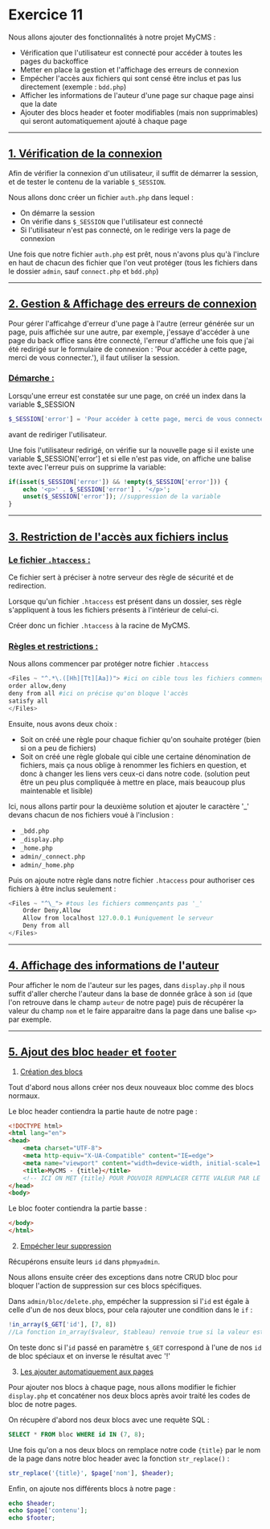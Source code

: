 # Exercice 11

Nous allons ajouter des fonctionnalités à notre projet MyCMS :

- Vérification que l'utilisateur est connecté pour accéder à toutes les pages du backoffice
- Metter en place la gestion et l'affichage des erreurs de connexion
- Empécher l'accès aux fichiers qui sont censé être inclus et pas lus directement (exemple : `bdd.php`)
- Afficher les informations de l'auteur d'une page sur chaque page ainsi que la date
- Ajouter des blocs header et footer modifiables (mais non supprimables) qui seront automatiquement ajouté à chaque page

---

## <u> 1. Vérification de la connexion</u>
Afin de vérifier la connexion d'un utilisateur, il suffit de démarrer la session, et de tester le contenu de la variable `$_SESSION`.

Nous allons donc créer un fichier `auth.php` dans lequel :
- On démarre la session
- On vérifie dans `$_SESSION` que l'utilisateur est connecté
- Si l'utilisateur n'est pas connecté, on le redirige vers la page de connexion

Une fois que notre fichier `auth.php` est prêt, nous n'avons plus qu'à l'inclure en haut de chacun des fichier que l'on veut protéger (tous les fichiers dans le dossier `admin`, sauf `connect.php` et `bdd.php`)

---

## <u> 2. Gestion & Affichage des erreurs de connexion</u>
Pour gérer l'afficahge d'erreur d'une page à l'autre (erreur générée sur un page, puis affichée sur une autre, par exemple, j'essaye d'accéder à une page du back office sans être connecté, l'erreur d'affiche une fois que j'ai été redirigé sur le formulaire de connexion : 'Pour accéder à cette page, merci de vous connecter.'), il faut utiliser la session.

### <u>Démarche :</u>
Lorsqu'une erreur est constatée sur une page, on créé un index dans la variable $_SESSION
```php
$_SESSION['error'] = 'Pour accéder à cette page, merci de vous connecter.'; 
```
avant de rediriger l'utilisateur.

Une fois l'utilisateur redirigé, on vérifie sur la nouvelle page si il existe une variable $_SESSION['error'] et si elle n'est pas vide, on affiche une balise texte avec l'erreur puis on supprime la variable:
```php
if(isset($_SESSION['error']) && !empty($_SESSION['error'])) {
    echo '<p>' . $_SESSION['error'] . '</p>';
    unset($_SESSION['error']); //suppression de la variable
}
```
---

## <u> 3. Restriction de l'accès aux fichiers inclus</u>

### <u>Le fichier `.htaccess` :</u>
Ce fichier sert à préciser à notre serveur des règle de sécurité et de redirection.

Lorsque qu'un fichier `.htaccess` est présent dans un dossier, ses règle s'appliquent à tous les fichiers présents à l'intérieur de celui-ci.

Créer donc un fichier `.htaccess` à la racine de MyCMS.

### <u>Règles et restrictions :</u>
Nous allons commencer par protéger notre fichier `.htaccess`
```php
<Files ~ "^.*\.([Hh][Tt][Aa])"> #ici on cible tous les fichiers commençants par .hta ou .HTA etc...
order allow,deny
deny from all #ici on précise qu'on bloque l'accès
satisfy all
</Files>
```

Ensuite, nous avons deux choix :
- Soit on créé une règle pour chaque fichier qu'on souhaite protéger (bien si on a peu de fichiers)
- Soit on créé une règle globale qui cible une certaine dénomination de fichiers, mais ça nous oblige à renommer les fichiers en question, et donc à changer les liens vers ceux-ci dans notre code. (solution peut être un peu plus compliquée à mettre en place, mais beaucoup plus maintenable et lisible)

Ici, nous allons partir pour la deuxième solution et ajouter le caractère '_' devans chacun de nos fichiers voué à l'inclusion :
- `_bdd.php`
- `_display.php`
- `_home.php`
- `admin/_connect.php`
- `admin/_home.php`

Puis on ajoute notre règle dans notre fichier `.htaccess` pour authoriser ces fichiers à être inclus seulement :
```php
<Files ~ "^\_"> #tous les fichiers commençants pas '_'
    Order Deny,Allow 
    Allow from localhost 127.0.0.1 #uniquement le serveur
    Deny from all
</Files>
```
---

## <u> 4. Affichage des informations de l'auteur</u>

Pour afficher le nom de l'auteur sur les pages, dans `display.php` il nous suffit d'aller cherche l'auteur dans la base de donnée grâce à son `id` (que l'on retrouve dans le champ `auteur` de notre page) puis de récupérer la valeur du champ `nom` et le faire apparaitre dans la page dans une balise `<p>` par exemple.

---

## <u> 5. Ajout des bloc `header` et `footer`</u>

1. <u>Création des blocs</u>

Tout d'abord nous allons créer nos deux nouveaux bloc comme des blocs normaux.

Le bloc header contiendra la partie haute de notre page :
```html
<!DOCTYPE html>
<html lang="en">
<head>
    <meta charset="UTF-8">
    <meta http-equiv="X-UA-Compatible" content="IE=edge">
    <meta name="viewport" content="width=device-width, initial-scale=1.0">
    <title>MyCMS - {title}</title>
    <!-- ICI ON MET {title} POUR POUVOIR REMPLACER CETTE VALEUR PAR LE TITRE DE NOTRE PAGE EN PHP -->
</head>
<body>
```

Le bloc footer contiendra la partie basse :
```html
</body>
</html>
```

2. <u>Empécher leur suppression</u>

Récupérons ensuite leurs `id` dans `phpmyadmin`.

Nous allons ensuite créer des exceptions dans notre CRUD bloc pour bloquer l'action de suppression sur ces blocs spécifiques.

Dans `admin/bloc/delete.php`, empécher la suppression si l'`id` est égale à celle d'un de nos deux blocs, pour cela rajouter une condition dans le `if` :
```php
!in_array($_GET['id'], [7, 8])
//La fonction in_array($valeur, $tableau) renvoie true si la valeur est présente dans le tableau
```
On teste donc si l'`id` passé en paramètre `$_GET` correspond à l'une de nos `id` de bloc spéciaux et on inverse le résultat avec '!'

3. <u>Les ajouter automatiquement aux pages</u>

Pour ajouter nos blocs à chaque page, nous allons modifier le fichier `display.php` et concaténer nos deux blocs après avoir traité les codes de bloc de notre pages.

On récupère d'abord nos deux blocs avec une requète SQL :
```sql
SELECT * FROM bloc WHERE id IN (7, 8);
```

Une fois qu'on a nos deux blocs on remplace notre code `{title}` par le nom de la page dans notre bloc header avec la fonction `str_replace()` :
```php
str_replace('{title}', $page['nom'], $header);
```

Enfin, on ajoute nos différents blocs à notre page :
```php
echo $header;
echo $page['contenu'];
echo $footer;
```